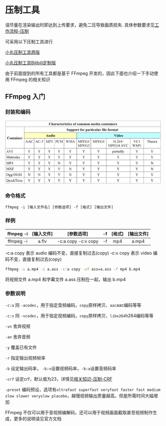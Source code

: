 # 压制工具

请尽量在渲染输出时即达到上传要求，避免二压导致画质损失. 具体参数要求见[工作流程-压制](../wf/Encode.md)

可采用以下压制工具进行

[小丸压制工具原版](https://dl.hdslb.com/video-press/xiaowantoolsrev194.zip)

[小丸压制工具Bilibili定制版](https://dl.hdslb.com/video-press/BiliBiliEncoder.zip)

由于前面提到的所有工具都是基于 FFmpeg 开发的，因此下面也介绍一下手动使用 FFmpeg 的相关知识

## FFmpeg 入门

### 封装和编码

![封装和编码](../assets/encode.png)

### 命令格式

```ffmpeg -i [输入文件名] [参数选项] -f [格式] [输出文件]```

### 样例

| ffmpeg -i | [输入文件] | [参数选项] | -f | [格式] | [输出文件] |
|:---------:|:----------:|:---------:|:--:|:-----:|:---------:|
| ffmpeg -i | a.flv | -c:a copy -c:v copy | -f | mp4 | a.mp4|

-c:a copy 表示 audio 编码不变，直接复制过去(copy)
-c:v copy 表示 video 编码不变，直接复制过去(copy)

```cmd
ffmpeg -i a.mp4 -i a.ass -c:a copy -vf ass=a.ass -f mp4 b.mp4
```

将视频文件 a.mp4 和字幕文件 a.ass 压制在一起，输出 b.mp4

### 参数说明

`-c:a` 同 `-acodec`，用于指定音频编码，`copy`原样拷贝、`aac`aac编码等等

`-c:v` 同 `-vcodec`，用于指定视频编码，`copy`原样拷贝、`libx264`h264编码等等

`-vn` 舍弃视频

`-an` 舍弃音频

`-y` 覆盖已有文件

`-r` 指定输出视频帧率

`-b` 设定输出码率， `-b:v`设置视频码率，`-b:a`设置音频码率

`-crf` 设定crf，默认值为23，详情见[相关知识-压制-CRF](../know/encode/crf.md)

`-preset` 编码预设，选项有`ultrafast superfast veryfast faster fast medium slow slower veryslow placebo`，越慢视频输出质量越高，但是所需时间大幅增加

FFmpeg 不仅可以用于音视频编解码，还可以用于视频画面截取甚至视频制作生成，更多的说明请见官方文档


